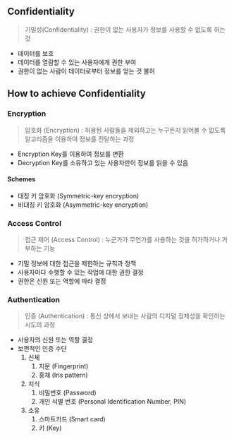 ## Confidentiality
> 기밀성(Confidentiality) : 권한이 없는 사용자가 정보를 사용할 수 없도록 하는 것

- 데이터를 보호
- 데이터를 열람할 수 있는 사용자에게 권한 부여
- 권한이 없는 사람이 데이터로부터 정보를 얻는 것 불허
## How to achieve Confidentiality
### Encryption
> 암호화 (Encryption) : 허용된 사람들을 제외하고는 누구든지 읽어볼 수 없도록 알고리즘을 이용하여 정보를 전달하는 과정

- Encryption Key를 이용하여 정보를 변환
- Decryption Key를 소유하고 있는 사용자만이 정보를 읽을 수 있음
#### Schemes
- 대칭 키 암호화 (Symmetric-key encryption)
- 비대칭 키 암호화 (Asymmetric-key encryption)
### Access Control
> 접근 제어 (Access Control) : 누군가가 무언가를 사용하는 것을 허가하거나 거부하는 기능

- 기밀 정보에 대한 접근을 제한하는 규칙과 정책
- 사용자마다 수행할 수 있는 작업에 대한 권한 결정
- 권한은 신원 또는 역할에 따라 결정
### Authentication
> 인증 (Authentication) : 통신 상에서 보내는 사람의 디지털 정체성을 확인하는 시도의 과정

- 사용자의 신원 또는 역할 결정
- 보편적인 인증 수단
	1. 신체
		1. 지문 (Fingerprint)
		2. 홍채 (Iris pattern)
	2. 지식
		1. 비밀번호 (Password)
		2. 개인 식별 번호 (Personal Identification Number, PIN)
	3. 소유
		1. 스마트카드 (Smart card)
		2. 키 (Key)